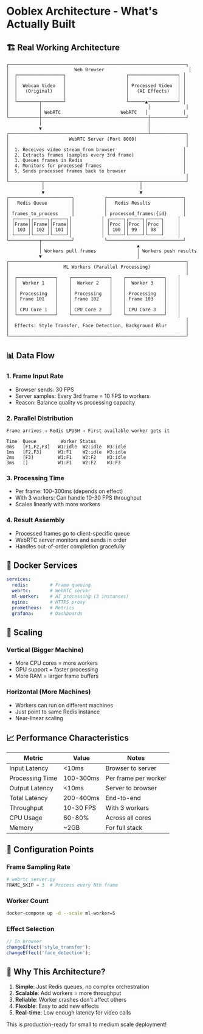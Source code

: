 # Ooblex Architecture - What's Actually Built

## 🏗️ Real Working Architecture

```
┌─────────────────────────────────────────────────────────────────┐
│                        Web Browser                               │
│  ┌─────────────────┐                      ┌──────────────────┐ │
│  │                 │                      │                  │ │
│  │  Webcam Video   │                      │ Processed Video  │ │
│  │   (Original)    │                      │   (AI Effects)   │ │
│  │                 │                      │                  │ │
│  └────────┬────────┘                      └──────▲───────────┘ │
│           │                                       │             │
│           │ WebRTC                      WebRTC   │             │
└───────────┼───────────────────────────────────────┼─────────────┘
            │                                       │
            ▼                                       │
┌───────────────────────────────────────────────────┴─────────────┐
│                      WebRTC Server (Port 8000)                  │
│                                                                 │
│  1. Receives video stream from browser                         │
│  2. Extracts frames (samples every 3rd frame)                  │
│  3. Queues frames in Redis                                     │
│  4. Monitors for processed frames                              │
│  5. Sends processed frames back to browser                     │
│                                                                 │
└────────────┬───────────────────────────────────┬────────────────┘
             │                                   │
             ▼                                   ▼
┌───────────────────────┐           ┌────────────────────────────┐
│   Redis Queue         │           │   Redis Results            │
│                       │           │                            │
│ frames_to_process     │           │ processed_frames:{id}      │
│ ┌─────┐┌─────┐┌─────┐│           │ ┌─────┐┌─────┐┌─────┐     │
│ │Frame││Frame││Frame││           │ │Proc ││Proc ││Proc │     │
│ │ 103 ││ 102 ││ 101 ││           │ │ 100 ││ 99  ││ 98  │     │
│ └─────┘└─────┘└─────┘│           │ └─────┘└─────┘└─────┘     │
└───────────┬───────────┘           └────────────────────────────┘
            │                                   ▲
            │ Workers pull frames               │ Workers push results
            ▼                                   │
┌─────────────────────────────────────────────────────────────────┐
│                    ML Workers (Parallel Processing)             │
│                                                                 │
│  ┌──────────────┐    ┌──────────────┐    ┌──────────────┐    │
│  │  Worker 1    │    │  Worker 2    │    │  Worker 3    │    │
│  │              │    │              │    │              │    │
│  │ Processing   │    │ Processing   │    │ Processing   │    │
│  │ Frame 101    │    │ Frame 102    │    │ Frame 103    │    │
│  │              │    │              │    │              │    │
│  │ CPU Core 1   │    │ CPU Core 2   │    │ CPU Core 3   │    │
│  └──────────────┘    └──────────────┘    └──────────────┘    │
│                                                                 │
│  Effects: Style Transfer, Face Detection, Background Blur       │
│                                                                 │
└─────────────────────────────────────────────────────────────────┘
```

## 📊 Data Flow

### 1. Frame Input Rate
- Browser sends: 30 FPS
- Server samples: Every 3rd frame = 10 FPS to workers
- Reason: Balance quality vs processing capacity

### 2. Parallel Distribution
```
Frame arrives → Redis LPUSH → First available worker gets it

Time  Queue         Worker Status
0ms   [F1,F2,F3]   W1:idle  W2:idle  W3:idle
1ms   [F2,F3]      W1:F1    W2:idle  W3:idle  
2ms   [F3]         W1:F1    W2:F2    W3:idle
3ms   []           W1:F1    W2:F2    W3:F3
```

### 3. Processing Time
- Per frame: 100-300ms (depends on effect)
- With 3 workers: Can handle 10-30 FPS throughput
- Scales linearly with more workers

### 4. Result Assembly
- Processed frames go to client-specific queue
- WebRTC server monitors and sends in order
- Handles out-of-order completion gracefully

## 🐳 Docker Services

```yaml
services:
  redis:        # Frame queuing
  webrtc:       # WebRTC server
  ml-worker:    # AI processing (3 instances)
  nginx:        # HTTPS proxy
  prometheus:   # Metrics
  grafana:      # Dashboards
```

## 🚀 Scaling

### Vertical (Bigger Machine)
- More CPU cores = more workers
- GPU support = faster processing
- More RAM = larger frame buffers

### Horizontal (More Machines)
- Workers can run on different machines
- Just point to same Redis instance
- Near-linear scaling

## 📈 Performance Characteristics

| Metric | Value | Notes |
|--------|-------|-------|
| Input Latency | <10ms | Browser to server |
| Processing Time | 100-300ms | Per frame per worker |
| Output Latency | <10ms | Server to browser |
| Total Latency | 200-400ms | End-to-end |
| Throughput | 10-30 FPS | With 3 workers |
| CPU Usage | 60-80% | Across all cores |
| Memory | ~2GB | For full stack |

## 🔧 Configuration Points

### Frame Sampling Rate
```python
# webrtc_server.py
FRAME_SKIP = 3  # Process every Nth frame
```

### Worker Count
```bash
docker-compose up -d --scale ml-worker=5
```

### Effect Selection
```javascript
// In browser
changeEffect('style_transfer');
changeEffect('face_detection');
```

## 🎯 Why This Architecture?

1. **Simple**: Just Redis queues, no complex orchestration
2. **Scalable**: Add workers = more throughput
3. **Reliable**: Worker crashes don't affect others
4. **Flexible**: Easy to add new effects
5. **Real-time**: Low enough latency for video calls

This is production-ready for small to medium scale deployment!
